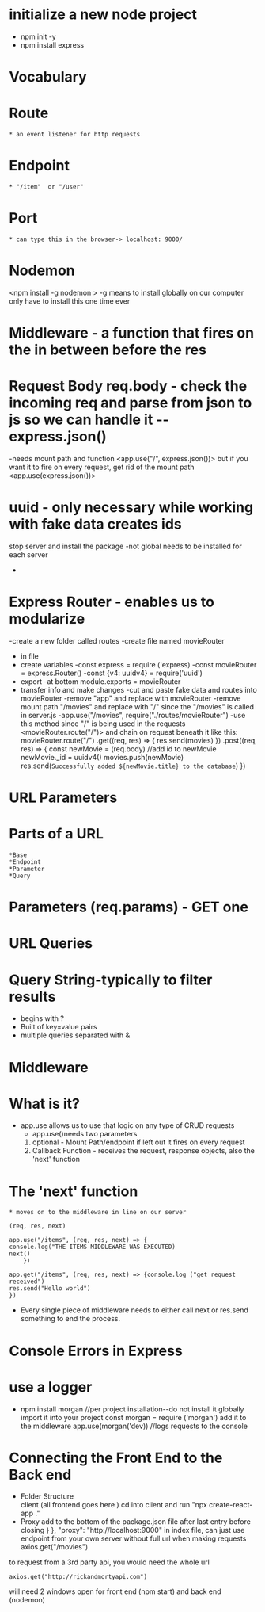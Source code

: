 # initialize a new node project
- npm init -y
- npm install express

# Vocabulary 

# Route
    * an event listener for http requests

# Endpoint
    * "/item"  or "/user"

# Port 
    * can type this in the browser-> localhost: 9000/
    
# Nodemon
 <npm install -g nodemon >
 -g  means to install globally on our computer only have to install this one time ever

# Middleware - a function that fires on the in between before the res

# Request Body req.body - check the incoming req and parse from json to js so we can handle it --express.json() 

-needs mount path and function <app.use("/", express.json())> but if you want it to fire on every request, get rid of the mount path <app.use(express.json())>

# uuid - only necessary while working with fake data creates ids
stop server and install the package 
-not global needs to be installed for each server 
- <npm install uuid>

# Express Router - enables us to modularize
-create a new folder called routes
-create file named movieRouter
* in file 
* create variables 
-const express = require ('express)
-const movieRouter = express.Router()
-const {v4: uuidv4} = require('uuid')
* export 
-at bottom module.exports = movieRouter
* transfer info and make changes 
-cut and paste fake data and routes into movieRouter
-remove "app" and replace with movieRouter
-remove mount path  "/movies" and replace with "/" since the "/movies" is called in server.js
-app.use("/movies", require("./routes/movieRouter")
-use this method since "/" is being used in the requests 
<movieRouter.route("/")> and chain on request beneath it like this:
movieRouter.route("/")
    .get((req, res) => {
        res.send(movies)
    })
    .post((req, res) => {
        const newMovie = (req.body)
        //add id to newMovie
        newMovie._id = uuidv4()
        movies.push(newMovie)
        res.send(`Successfully added ${newMovie.title} to the database`)
    })

# URL Parameters 

# Parts of a URL 
    *Base 
    *Endpoint
    *Parameter 
    *Query 

# Parameters (req.params) - GET one 

# URL Queries 

# Query String-typically to filter results
* begins with ?
* Built of key=value pairs
* multiple queries separated with & 

# Middleware 

# What is it? 
* app.use allows us to use that logic on any type of CRUD requests
    * app.use()needs two parameters 
    1. optional - Mount Path/endpoint  if left out it fires on every request
    2. Callback Function - receives the request, response objects, also the 'next' function 

# The 'next' function 
    * moves on to the middleware in line on our server 

    (req, res, next)

    app.use("/items", (req, res, next) => {
    console.log("THE ITEMS MIDDLEWARE WAS EXECUTED)
    next()
        })
    
    app.get("/items", (req, res, next) => {console.log ("get request received")
    res.send("Hello world")
    })

* Every single piece of middleware needs to either call next or res.send something to end the process. 

# Console Errors in Express

# use a logger 
* npm install morgan
//per project installation--do not install it globally 
import it into your project 
    const morgan = require ('morgan')
add it to the middleware
    app.use(morgan('dev)) //logs requests to the console 

# Connecting the Front End to the Back end 

* Folder Structure    
    client (all frontend goes here )
    cd into client and run "npx create-react-app ."
* Proxy
add to the bottom of the package.json file after last entry before closing }
      },
  "proxy": "http://localhost:9000"
in index file, can just use endpoint from your own server without full url when making requests
    axios.get("/movies") 

to request from a 3rd party api, you would need the whole url 

    axios.get("http://rickandmortyapi.com")

will need 2 windows open for front end (npm start) and back end (nodemon)










